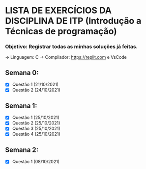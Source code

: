 # LISTA DE EXERCÍCIOS DA DISCIPLINA DE ITP (Introdução a Técnicas de programação)

### Objetivo: Registrar todas as minhas soluções já feitas.
-> Linguagem: C
-> Compilador: https://replit.com e VsCode


## Semana 0:

- [x] Questão 1 (21/10/2021)
- [x] Questão 2 (24/10/2021)

## Semana 1:

- [x] Questão 1 (25/10/2021)
- [x] Questão 2 (25/10/2021)
- [x] Questão 3 (25/10/2021)
- [x] Questão 4 (25/10/2021)

## Semana 2:

- [x] Questão 1 (08/10/2021)